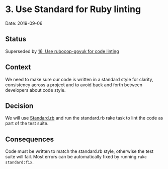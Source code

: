 # 3. Use Standard for Ruby linting

Date: 2019-09-06

## Status

Superseded by [16. Use rubocop-govuk for code linting](0016-use-rubocop-govuk-for-code-linting.md)

## Context

We need to make sure our code is written in a standard style for clarity, consistency across a project and to avoid back and forth between developers about code style.

## Decision

We will use [Standard.rb](https://github.com/testdouble/standard) and run the standard.rb rake task to lint the code as part of the test suite.

## Consequences

Code must be written to match the standard.rb style, otherwise the test suite will fail. Most errors can be automatically fixed by running `rake standard:fix`.
